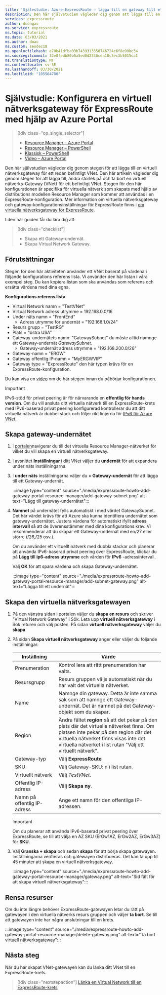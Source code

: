 ```yaml
---
title: 'Självstudie: Azure-ExpressRoute – lägga till en gateway till ett VNet (Azure Portal)'
description: Den här självstudien vägleder dig genom att lägga till en virtuell nätverksgateway i ett VNet för ExpressRoute med hjälp av Azure Portal.
services: expressroute
author: duongau
ms.service: expressroute
ms.topic: tutorial
ms.date: 03/03/2021
ms.author: duau
ms.custom: seodec18
ms.openlocfilehash: e70b41dfba03b7439313350746724c6f8e90bc34
ms.sourcegitcommit: 32e0fedb80b5a5ed0d2336cea18c3ec3b5015ca1
ms.translationtype: MT
ms.contentlocale: sv-SE
ms.lasthandoff: 03/30/2021
ms.locfileid: "105564780"
---
```

# <a name="tutorial-configure-a-virtual-network-gateway-for-expressroute-using-the-azure-portal"></a>Självstudie: Konfigurera en virtuell nätverksgateway för ExpressRoute med hjälp av Azure Portal
> [!div class="op_single_selector"]
> * [Resource Manager – Azure Portal](expressroute-howto-add-gateway-portal-resource-manager.md)
> * [Resource Manager – PowerShell](expressroute-howto-add-gateway-resource-manager.md)
> * [Klassisk – PowerShell](expressroute-howto-add-gateway-classic.md)
> * [Video – Azure Portal](https://azure.microsoft.com/documentation/videos/azure-expressroute-how-to-create-a-vpn-gateway-for-your-virtual-network)
> 

Den här självstudien vägleder dig genom stegen för att lägga till en virtuell nätverksgateway för ett redan befintligt VNet. Den här artikeln vägleder dig genom stegen för att lägga till, ändra storlek på och ta bort en virtuell nätverks-Gateway (VNet) för ett befintligt VNet. Stegen för den här konfigurationen är specifika för virtuella nätverk som skapats med hjälp av distributions modellen Resource Manager som kommer att användas i en ExpressRoute-konfiguration. Mer information om virtuella nätverksgateway och gateway-konfigurationsinställningar för ExpressRoute finns i [om virtuella nätverksgateway för ExpressRoute](expressroute-about-virtual-network-gateways.md). 

I den här guiden får du lära dig att:
> [!div class="checklist"]
> - Skapa ett Gateway-undernät.
> - Skapa Virtual Network Gateway.

## <a name="prerequisites"></a>Förutsättningar

Stegen för den här aktiviteten använder ett VNet baserat på värdena i följande konfigurations referens lista. Vi använder den här listan i våra exempel steg. Du kan kopiera listan som ska användas som referens och ersätta värdena med dina egna.

**Konfigurations referens lista**

* Virtual Network namn = "TestVNet"
* Virtual Network adress utrymme = 192.168.0.0/16
* Under näts namn = "FrontEnd" 
    * Adress utrymme för undernät = "192.168.1.0/24"
* Resurs grupp = "TestRG"
* Plats = "östra USA"
* Gateway-undernätets namn: "GatewaySubnet" du måste alltid namnge ett Gateway-undernät *GatewaySubnet*.
    * Gateway-undernät adress utrymme = "192.168.200.0/26"
* Gateway-namn = "ERGW"
* Gateway offentlig IP-namn = "MyERGWVIP"
* Gateway type = "ExpressRoute" den här typen krävs för en ExpressRoute-konfiguration.

Du kan visa en [video](https://azure.microsoft.com/documentation/videos/azure-expressroute-how-to-create-a-vpn-gateway-for-your-virtual-network) om de här stegen innan du påbörjar konfigurationen.

> [!IMPORTANT]
> IPv6-stöd för privat peering är för närvarande en **offentlig för hands version**. Om du vill ansluta ditt virtuella nätverk till en ExpressRoute-krets med IPv6-baserad privat peering konfigurerad kontrollerar du att ditt virtuella nätverk är dubbel stack och följer rikt linjerna för [IPv6 för Azure VNet](../virtual-network/ipv6-overview.md).
> 
> 

## <a name="create-the-gateway-subnet"></a>Skapa gateway-undernätet

1. I [portalen](https://portal.azure.com)navigerar du till det virtuella Resource Manager-nätverket för vilket du vill skapa en virtuell nätverksgateway.
1. I avsnittet **Inställningar** i ditt VNet väljer du **undernät** för att expandera under näts inställningarna.
1. I **under näts** inställningarna väljer du **+ Gateway-undernät** för att lägga till ett Gateway-undernät. 
   
    :::image type="content" source="./media/expressroute-howto-add-gateway-portal-resource-manager/add-gateway-subnet.png" alt-text="Lägg till gateway-undernätet":::

1. **Namnet** på undernätet fylls automatiskt i med värdet GatewaySubnet. Det här värdet krävs för att Azure ska kunna identifiera undernätet som gateway-undernätet. Justera värdena för automatiskt ifyllt **adress intervall** så att de överensstämmer med dina konfigurations krav. Vi rekommenderar att du skapar ett Gateway-undernät med en/27 eller större (/26,/25 osv.).

    Om du använder ett virtuellt nätverk med dubbla stackar och planerar att använda IPv6-baserad privat peering över ExpressRoute, klickar du på **Lägg till ip6-adress utrymme** och värden för **IPv6** -adressintervall.

    Välj **OK** för att spara värdena och skapa Gateway-undernätet.

    :::image type="content" source="./media/expressroute-howto-add-gateway-portal-resource-manager/add-subnet-gateway.png" alt-text="Lägga till ett undernät":::

## <a name="create-the-virtual-network-gateway"></a>Skapa den virtuella nätverksgatewayen

1. På den vänstra sidan i portalen väljer du **skapa en resurs** och skriver "Virtual Network Gateway" i Sök. Leta upp **virtuell nätverksgateway** i Sök returen och välj posten. På sidan **virtuell nätverksgateway** väljer du **skapa**.
1. På sidan **Skapa virtuell nätverksgateway** anger eller väljer du följande inställningar:

    | Inställning | Värde |
    | --------| ----- |
    | Prenumeration | Kontrol lera att rätt prenumeration har valts. |
    | Resursgrupp | Resurs gruppen väljs automatiskt när du har valt det virtuella nätverket. | 
    | Name | Namnge din gateway. Detta är inte samma sak som att namnge ett Gateway-undernät. Det är namnet på det Gateway-objekt som du skapar.|
    | Region | Ändra fältet **region** så att det pekar på den plats där det virtuella nätverket finns. Om platsen inte pekar på den region där det virtuella nätverket finns visas inte det virtuella nätverket i list rutan "Välj ett virtuellt nätverk". |
    | Gateway-typ | Välj **ExpressRoute**|
    | SKU | Välj Gateway-SKU: n i list rutan. |
    | Virtuellt nätverk | Välj *TestVNet*. |
    | Offentlig IP-adress | Välj **Skapa ny**.|
    | Namn på offentlig IP-adress | Ange ett namn för den offentliga IP-adressen. |

    > [!IMPORTANT]
    > Om du planerar att använda IPv6-baserad privat peering över ExpressRoute, se till att välja en AZ SKU (ErGw1AZ, ErGw2AZ, ErGw3AZ) för **SKU**.
    > 
    > 

1. Välj **Granska + skapa** och sedan **skapa** för att börja skapa gatewayen. Inställningarna verifieras och gatewayen distribueras. Det kan ta upp till 45 minuter att skapa en virtuell nätverksgateway.

    :::image type="content" source="./media/expressroute-howto-add-gateway-portal-resource-manager/gateway.png" alt-text="Sid fält för att skapa virtuell nätverksgateway":::

## <a name="clean-up-resources"></a>Rensa resurser

Om du inte längre behöver ExpressRoute-gatewayen letar du rätt på gatewayen i den virtuella nätverks resurs gruppen och väljer **ta bort**. Se till att gatewayen inte har några anslutningar till en krets.

:::image type="content" source="./media/expressroute-howto-add-gateway-portal-resource-manager/delete-gateway.png" alt-text="Ta bort virtuell nätverksgateway":::

## <a name="next-steps"></a>Nästa steg
När du har skapat VNet-gatewayen kan du länka ditt VNet till en ExpressRoute-krets. 

> [!div class="nextstepaction"]
> [Länka en Virtual Network till en ExpressRoute-krets](expressroute-howto-linkvnet-portal-resource-manager.md)